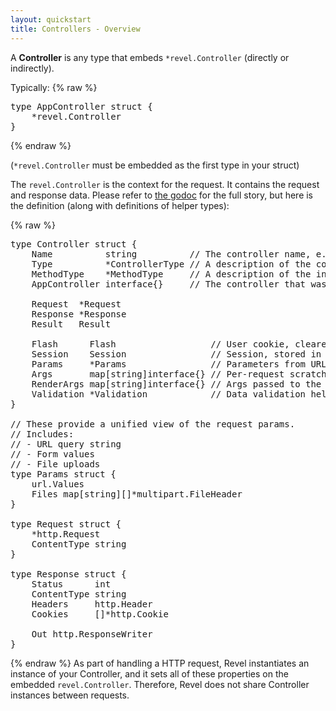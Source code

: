 ```yaml
---
layout: quickstart
title: Controllers - Overview
--- 
```


A **Controller** is any type that embeds `*revel.Controller` (directly or indirectly).
    
Typically:
{% raw %}
<pre class="prettyprint lang-go">
type AppController struct {
	*revel.Controller
}
</pre>
{% endraw %}

(`*revel.Controller` must be embedded as the first type in your struct)

The `revel.Controller` is the context for the request.  It contains the request
and response data.  Please refer to [the godoc](../docs/godoc/controller.html)
for the full story, but here is the definition (along with definitions of helper types):

{% raw %}
<pre class="prettyprint lang-go">
type Controller struct {
	Name          string          // The controller name, e.g. "Application"
	Type          *ControllerType // A description of the controller type.
	MethodType    *MethodType     // A description of the invoked action type.
	AppController interface{}     // The controller that was instantiated.

	Request  *Request
	Response *Response
	Result   Result

	Flash      Flash                  // User cookie, cleared after 1 request.
	Session    Session                // Session, stored in cookie, signed.
	Params     *Params                // Parameters from URL and form (including multipart).
	Args       map[string]interface{} // Per-request scratch space.
	RenderArgs map[string]interface{} // Args passed to the template.
	Validation *Validation            // Data validation helpers
}

// These provide a unified view of the request params.
// Includes:
// - URL query string
// - Form values
// - File uploads
type Params struct {
	url.Values
	Files map[string][]*multipart.FileHeader
}

type Request struct {
	*http.Request
	ContentType string
}

type Response struct {
	Status      int
	ContentType string
	Headers     http.Header
	Cookies     []*http.Cookie

	Out http.ResponseWriter
}
</pre>
{% endraw %}
As part of handling a HTTP request, Revel instantiates an instance of your
Controller, and it sets all of these properties on the embedded
`revel.Controller`.  Therefore, Revel does not share Controller instances between
requests.

